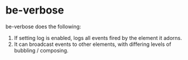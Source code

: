 # be-verbose

be-verbose does the following:

1.  If setting log is enabled, logs all events fired by the element it adorns.
2.  It can broadcast events to other elements, with differing levels of bubbling / composing.


